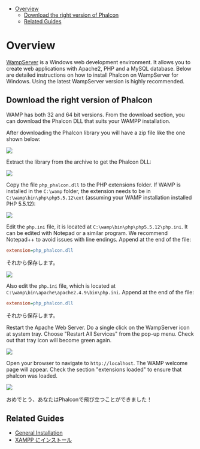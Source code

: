 <div class='article-menu'>
  <ul>
    <li>
      <a href="#overview">Overview</a>
      <ul>
        <li>
          <a href="#phalcon">Download the right version of Phalcon</a>
        </li>
        <li>
          <a href="#related">Related Guides</a>
        </li>
      </ul>
    </li>
  </ul>
</div>

<a name='overview'></a>

# Overview

[WampServer](http://www.wampserver.com/en/) is a Windows web development environment. It allows you to create web applications with Apache2, PHP and a MySQL database. Below are detailed instructions on how to install Phalcon on WampServer for Windows. Using the latest WampServer version is highly recommended.

<a name='phalcon'></a>

## Download the right version of Phalcon

WAMP has both 32 and 64 bit versions. From the download section, you can download the Phalcon DLL that suits your WAMPP installation.

After downloading the Phalcon library you will have a zip file like the one shown below:

![](/images/content/webserver-xampp-1.png)

Extract the library from the archive to get the Phalcon DLL:

![](/images/content/webserver-xampp-2.png)

Copy the file `php_phalcon.dll` to the PHP extensions folder. If WAMP is installed in the `C:\wamp` folder, the extension needs to be in `C:\wamp\bin\php\php5.5.12\ext` (assuming your WAMP installation installed PHP 5.5.12):

![](/images/content/webserver-wamp-1.png)

Edit the `php.ini` file, it is located at `C:\wamp\bin\php\php5.5.12\php.ini`. It can be edited with Notepad or a similar program. We recommend Notepad++ to avoid issues with line endings. Append at the end of the file:

```ini
extension=php_phalcon.dll
```

それから保存します。

![](/images/content/webserver-wamp-2.png)

Also edit the `php.ini` file, which is located at `C:\wamp\bin\apache\apache2.4.9\bin\php.ini`. Append at the end of the file:

```ini
extension=php_phalcon.dll
```

それから保存します。

Restart the Apache Web Server. Do a single click on the WampServer icon at system tray. Choose "Restart All Services" from the pop-up menu. Check out that tray icon will become green again.

![](/images/content/webserver-wamp-3.png)

Open your browser to navigate to `http://localhost`. The WAMP welcome page will appear. Check the section "extensions loaded" to ensure that phalcon was loaded.

![](/images/content/webserver-wamp-4.png)

おめでとう、あなたはPhalconで飛び立つことができました！

<a name='related'></a>

## Related Guides

* [General Installation](/[[language]]/[[version]]/installation)
* [XAMPP にインストール](/[[language]]/[[version]]/webserver-xampp)